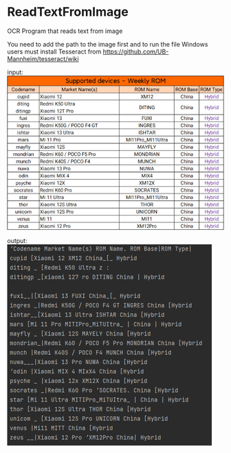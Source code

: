 # ReadTextFromImage
OCR Program that reads text from image

You need to add the path to the image first and to run the file
Windows users must install Tesseract from https://github.com/UB-Mannheim/tesseract/wiki

input:
![Image](devices_weekly_23051301.png)

output:
![Image](console-output.png)
